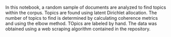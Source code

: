 In this notebook, a random sample of documents are analyzed to find topics within the corpus. Topics are found using latent Dirichlet allocation. The number of topics to find is determined by calculating coherence metrics and using the elbow method. TOpics are labeled by hand. The data was obtained using a web scraping algorithm contained in the repository.